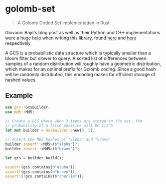 # golomb-set

> A Golomb Coded Set implementation in Rust

Giovanni Bajo's blog post as well as their Python and C++ implementations were a huge help when writing this library, found [here](http://giovanni.bajo.it/post/47119962313/golomb-coded-sets-smaller-than-bloom-filters) and [here](https://github.com/rasky/gcs) respectively.

A GCS is a probabilistic data structure which is typically smaller than a bloom filter but slower to query. A sorted list of differences between samples of a random distribution will roughly have a geometric distribution, which makes for an optimal prefix for Golomb coding. Since a good hash will be randomly distributed, this encoding makes for efficient storage of hashed values.

## Example

```rust
use gcs::GcsBuilder;
use md5::Md5;

// Create a GCS where when 3 items are stored in the set, the
// probability of a false positive will be 1/2^5
let mut builder = GcsBuilder::new(3, 5);

// Insert the MD5 hashes of "alpha" and "bravo"
builder.insert::<Md5>(b"alpha")?;
builder.insert::<Md5>(b"bravo")?;

let gcs = builder.build();

assert!(gcs.contains(b"alpha"));
assert!(gcs.contains(b"bravo"));
assert!(!gcs.contains(b"charlie"));
```
